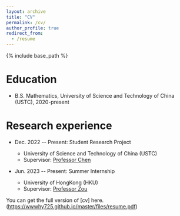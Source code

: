 ```yaml
---
layout: archive
title: "CV"
permalink: /cv/
author_profile: true
redirect_from:
  - /resume
---
```


{% include base_path %}

Education
======
* B.S. Mathematics, University of Science and Technology of China (USTC), 2020-present
<!--* M.S. in Jekyll, GitHub University, 2014 -->
<!--* Ph.D in Version Control Theory, GitHub University, 2018 (expected) -->

Research experience
======
* Dec. 2022 -- Present: Student Research Project
  * University of Science and Technology of China (USTC)
  <!-- * Brief introduction: -->
  * Supervisor: [Professor Chen](https://faculty.ustc.edu.cn/chenjingrun/)

* Jun. 2023 -- Present: Summer Internship
  * University of HongKong (HKU)
  <!-- * Duties included: Merging pull requests -->
  * Supervisor: [Professor Zou](https://difanzou.github.io/)
 
You can get the full version of [cv] here.(https://wwwhy725.github.io/master/files/resume.pdf)

